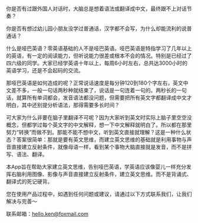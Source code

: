 你是否有过跟外国人对话时，大脑总是想着语法或翻译成中文，最终跟不上对话节奏？

你是否有想过幼儿园小朋友没学过普通话，汉字都不会写，为什么却能流利的说普通话？

什么是哑巴英语？零英语基础的人不是哑巴英语。哑巴英语是特指学习了几年以上的英语，有一定的阅读能力，但听说能力很差或根本不会的情况。特别是已经过了四六级的同学。大家已经学英语十年以上，每周6小时左右，总共达3000小时的英语学习，还是不会起码的交流。

那哑巴英语是如何造成的呢？正常说话速度是每分钟120到180个字左右，英文中文差不多，一般一句话两秒种就结束了，说话是一句连着一句的。两秒长的一句话，就算所有单词都会，发音语法都没问题，但需要把所有英文字都翻译成中文才明白，其中还别提分析语法，那得需要多长时间？

可大家为什么非要在脑子里翻译不可呢？因为大家听到英文时实际上脑子里空空没概念，但都学过每个英文字的中文解释，想一下中文解释就明白了。所以都在那里努力“转换”而做不到。那能不能不想中文，听到英文直接就理解？这是一种什么状态？答案很简单：那就是要有英文思维，而建立英文思维的基础就是利用事物与声音直接建立反射条件，就像母语一样，看到某个事物大脑直接就是发音，而不是拼写、语法、翻译。

本App旨在帮助大家建立英文思维，告别哑巴英语，学英语应该像婴儿一样充分发挥右脑利用图像、影像与声音直接建立反射条件，建立英文思维。而不是背诵式、翻译式的死记硬背。

您在使用产品过程中，如遇到任何问题或建议，请通过以下方式联系我们，让我们解决与完善～

联系邮箱：hello.ken@foxmail.com


